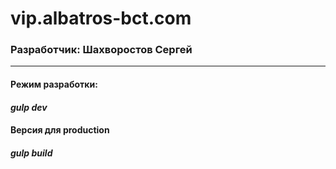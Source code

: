 # vip.albatros-bct.com

### Разработчик: Шахворостов Сергей

---

#### **Режим разработки:**

#### *gulp dev*

#### **Версия для production**

#### *gulp build*
